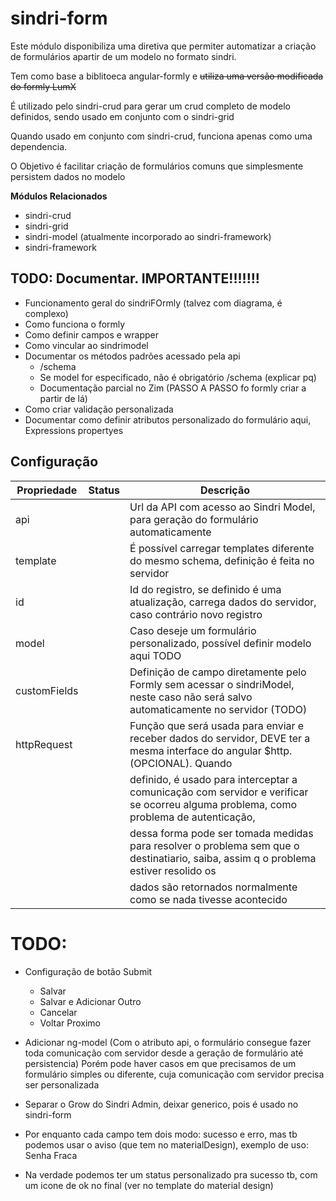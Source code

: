 # sindri-form

Este módulo disponibiliza uma diretiva que permiter automatizar a criação de formulários apartir
de um modelo no formato sindri.

Tem como base a biblitoeca angular-formly e ~~utiliza uma versão modificada do formly LumX~~

É utilizado pelo sindri-crud para gerar um crud completo de modelo definidos, sendo usado em conjunto
com o sindri-grid

Quando usado em conjunto com sindri-crud, funciona apenas como uma dependencia.

O Objetivo é facilitar criação de formulários comuns que simplesmente persistem dados no modelo

**Módulos Relacionados**
* sindri-crud
* sindri-grid
* sindri-model (atualmente incorporado ao sindri-framework)
* sindri-framework


## TODO: Documentar. IMPORTANTE!!!!!!!

* Funcionamento geral do sindriFOrmly (talvez com diagrama, é complexo)
* Como funciona o formly
* Como definir campos e wrapper
* Como vincular ao sindrimodel
* Documentar os métodos padrões acessado pela api
    * /schema
    * Se model for especificado, não é obrigatório /schema (explicar pq)
    * Documentação parcial no Zim (PASSO A PASSO fo formly criar a partir de lá)
* Como criar validação personalizada
* Documentar como definir atributos personalizado do formulário aqui, Expressions propertyes

## Configuração

| Propriedade  	| Status      | Descrição                                                                                                                   	        |
|--------------	| ----------- |-----------------------------------------------------------------------------------------------------------------------------	        |
| api          	|             | Url da API com acesso ao Sindri Model, para geração do formulário automaticamente                                           	        |
| template      |             | É possível carregar templates diferente do mesmo schema, definição é feita no servidor                                                  |
| id            |             | Id do registro, se definido é uma atualização, carrega dados do servidor, caso contrário novo registro                                  |
| model        	|             | Caso deseje um formulário personalizado, possível definir modelo aqui TODO                                                      	    |
| customFields 	|             | Definição de campo diretamente pelo Formly sem acessar o sindriModel, neste caso não será salvo automaticamente no servidor (TODO) 	    |
| httpRequest 	|             | Função que será usada para enviar e receber dados do servidor, DEVE ter a mesma interface do angular $http.(OPCIONAL). Quando           |
|               |             | definido, é usado para interceptar a comunicação com servidor e verificar se ocorreu alguma problema, como problema de autenticação,    |
|               |             | dessa forma pode ser tomada medidas para resolver o problema sem que o destinatiario, saiba, assim q o problema estiver resolido os     |
|               |             | dados são retornados normalmente como se nada tivesse acontecido     	                                                                |

# TODO:
* Configuração de botão Submit
    * Salvar
    * Salvar e Adicionar Outro
    * Cancelar
    * Voltar Proximo

* Adicionar ng-model (Com o atributo api, o formulário consegue fazer toda comunicação com servidor desde a geração de formulário até persistencia)
Porém pode haver casos em que precisamos de um formulário simples ou diferente, cuja comunicação com servidor precisa ser personalizada

* Separar o Grow do Sindri Admin, deixar generico, pois é usado no sindri-form



* Por enquanto cada campo tem dois modo: sucesso e erro, mas tb podemos usar o aviso (que tem no materialDesign), exemplo de uso: Senha Fraca
* Na verdade podemos ter um status personalizado pra sucesso tb, com um icone de ok no final (ver no template do material design)